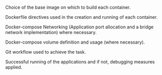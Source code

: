 Choice of the base image on which to build each container.

Dockerfile directives used in the creation and running of each container.

Docker-compose Networking (Application port allocation and a bridge network implementation) where necessary.

Docker-compose volume definition and usage (where necessary).

Git workflow used to achieve the task.

Successful running of the applications and if not, debugging measures applied.